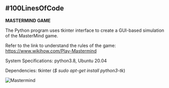 #100LinesOfCode
-----------------------------

**MASTERMIND GAME**

The Python program uses tkinter interface to create a GUI-based simulation of the MasterMind game.

Refer to the link to understand the rules of the game:
https://www.wikihow.com/Play-Mastermind

System Specifications: python3.8, Ubuntu 20.04

Dependencies: tkinter (*$ sudo apt-get install python3-tk*)  

![Mastermind](https://user-images.githubusercontent.com/48058736/130399281-0d43b5d3-82b7-4ad1-97d9-3dd71e60aa7c.png)

